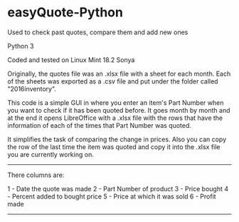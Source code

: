 # easyQuote-Python
Used to check past quotes, compare them and add new ones

Python 3

Coded and tested on Linux Mint 18.2 Sonya

Originally, the quotes file was an .xlsx file with a sheet for each month. Each of the sheets was exported as a .csv file and put under the folder called "2016inventory".

This code is a simple GUI in where you enter an item's Part Number when you want to check if it has been quoted before. It goes month by month and at the end it opens LibreOffice with a .xlsx file with the rows that have the information of each of the times that Part Number was quoted.

It simplifies the task of comparing the change in prices. Also you can copy the row of the last time the item was quoted and copy it into the .xlsx file you are currently working on.

----------------

There columns are:

1 - Date the quote was made
2 - Part Number of product
3 - Price bought
4 - Percent added to bought price
5 - Price at which it was sold
6 - Profit made

--------------
